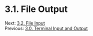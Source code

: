 # 3.1. File Output

Next: [3,2. File Input](3.2.%20File%20Input.md)<br>
Previous: [3.0. Terminal Input and Output](3.0.%20Terminal%20Input%20and%20Output.md)
